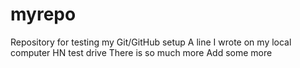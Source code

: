 # myrepo
Repository for testing my Git/GitHub setup
A line I wrote on my local computer
HN test drive
There is so much more
Add some more

